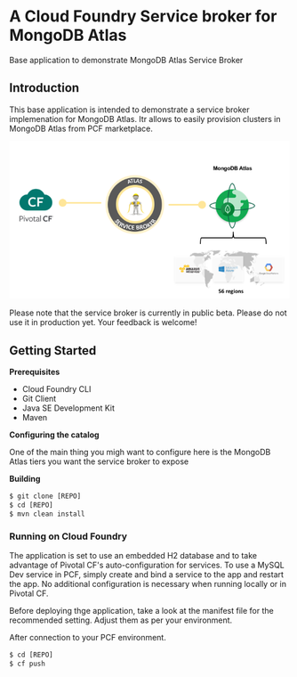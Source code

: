# A Cloud Foundry Service broker for MongoDB Atlas
Base application to demonstrate MongoDB Atlas Service Broker


## Introduction
This base application is intended to demonstrate a service broker implemenation for MongoDB Atlas. Itr allows to easily provision clusters in MongoDB Atlas from PCF marketplace. 

![](imgs/broker.png)


Please note that the service broker is currently in public beta. Please do not use it in production yet. Your feedback is welcome! 


## Getting Started

**Prerequisites**
- Cloud Foundry CLI
- Git Client
- Java SE Development Kit
- Maven

**Configuring the catalog**

One of the main thing you migh want to configure here is the MongoDB Atlas tiers you want the service broker to expose 

**Building**
```
$ git clone [REPO]
$ cd [REPO]
$ mvn clean install
``` 

### Running on Cloud Foundry
The application is set to use an embedded H2 database and to take advantage of Pivotal CF's auto-configuration for services. To use a MySQL Dev service in PCF, simply create and bind a service to the app and restart the app. No additional configuration is necessary when running locally or in Pivotal CF.

Before deploying thge application, take a look at the manifest file for the recommended setting. Adjust them as per your environment.

After connection to your PCF environment.
```
$ cd [REPO]
$ cf push
```




